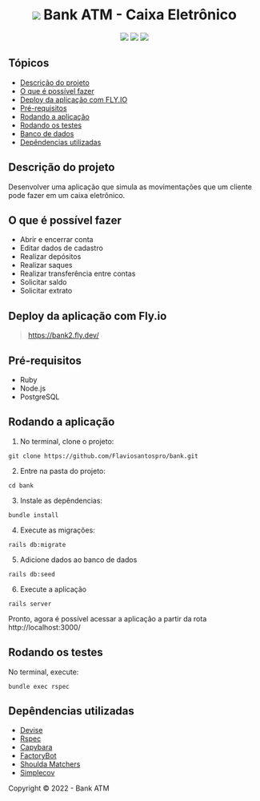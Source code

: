<h1 align="center">
  <img src="https://img.icons8.com/officel/30/000000/atm.png"/>
  Bank ATM - Caixa Eletrônico
</h1>

<p align="center">
  <img src="https://img.shields.io/static/v1?label=ruby&message=3.1.2&color=red&style=for-the-badge&logo=ruby" />
  <img src="https://img.shields.io/static/v1?label=ruby+on+rails&message=7.0.3&color=red&style=for-the-badge&logo=rubyonrails" />
  <img src="https://img.shields.io/static/v1?label=scov+total&message=93%&color=green&style=for-the-badge" />
 
</p>

## Tópicos
* [Descrição do projeto](#descrição-do-projeto)
* [O que é possível fazer](#o-que-é-possível-fazer)
* [Deploy da aplicação com FLY.IO](#deploy-da-aplicação-com-heroku)
* [Pré-requisitos](#pré-requisitos)
* [Rodando a aplicação](#rodando-a-aplicação)
* [Rodando os testes](#rodando-os-testes)
* [Banco de dados](#banco-de-dados)
* [Depêndencias utilizadas](#depêndencias-utilizadas)

## Descrição do projeto
Desenvolver uma aplicação que simula as movimentações que um cliente pode fazer em um caixa eletrônico.

## O que é possível fazer
- Abrir e encerrar conta
- Editar dados de cadastro
- Realizar depósitos
- Realizar saques
- Realizar transferência entre contas
- Solicitar saldo
- Solicitar extrato

## Deploy da aplicação com Fly.io
> https://bank2.fly.dev/

## Pré-requisitos
- Ruby
- Node.js
- PostgreSQL
## Rodando a aplicação
1. No terminal, clone o projeto:
```
git clone https://github.com/Flaviosantospro/bank.git
```
2. Entre na pasta do projeto:
```
cd bank
```
3. Instale as depêndencias:
```
bundle install
```
4. Execute as migrações:
```
rails db:migrate
```
5. Adicione dados ao banco de dados
```
rails db:seed
```
6. Execute a aplicação
```
rails server
```
Pronto, agora é possível acessar a aplicação a partir da rota http://localhost:3000/

## Rodando os testes
No terminal, execute:
```
bundle exec rspec
```

## Depêndencias utilizadas
- [Devise](https://github.com/heartcombo/devise)
- [Rspec](https://github.com/rspec/rspec-rails)
- [Capybara](https://github.com/teamcapybara/capybara)
- [FactoryBot](https://github.com/thoughtbot/factory_bot_rails)
- [Shoulda Matchers](https://github.com/thoughtbot/shoulda-matchers)
- [Simplecov](https://github.com/simplecov-ruby/simplecov)

Copyright :copyright: 2022 - Bank ATM